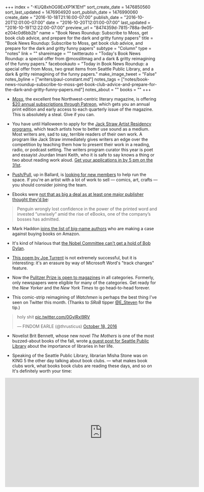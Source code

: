 +++
index = "-KUQ8xhOG9ExXP1K1Ehf"
sort_create_date = 1476850560
sort_last_updated = 1476904920
sort_publish_date = 1476990060
create_date = "2016-10-18T21:16:00-07:00"
publish_date = "2016-10-20T12:01:00-07:00"
date = "2016-10-20T12:01:00-07:00"
last_updated = "2016-10-19T12:22:00-07:00"
preview_url = "8474359d-7815-788a-9e05-e204c0d6bb2b"
name = "Book News Roundup: Subscribe to Moss, get book club advice, and prepare for the dark and gritty funny papers"
title = "Book News Roundup: Subscribe to Moss, get book club advice, and prepare for the dark and gritty funny papers"
subtype = "Column"
type = "notes"
link = ""
shareimage = ""
twitterauto = "Today's Book News Roundup: a special offer from @mosslitmag and a dark & gritty reimagining of the funny papers."
facebookauto = "Today in Book News Roundup: a special offer from Moss, two great items from Seattle Public Library, and a dark & gritty reimagining of the funny papers."
make_image_tweet = "False"
notes_byline = ["writers/paul-constant.md"]
notes_tags = ["notes/book-news-roundup-subscribe-to-moss-get-book-club-advice-and-prepare-for-the-dark-and-gritty-funny-papers.md"]
notes_about = ""
books = ""
+++
* [*Moss*](http://www.mosslit.com/vol02/issue05.html), the excellent free Northwest-centric literary magazine, is offering [$20 annual subscriptions through Patreon](https://www.patreon.com/mosslit), which gets you an annual print edition and early access to each quarterly issue of the magazine. This is absolutely a steal. Give if  you can.

* You have until Halloween to apply for the [Jack Straw Artist Residency programs](http://jackstraw.org/programs/asp/2017/2017_apps.shtml), which teach artists how to better use sound as a medium. Most writers are, sad to say, terrible readers of their own work. A program like Jack Straw immediately gives writers an edge over the competition by teaching them how to present their work in a reading, radio, or podcast setting. The writers program curator this year is poet and essayist Jourdan Imani Keith, who it is safe to say knows a thing or two about reading work aloud. [Get your applications in by 5 pm on the 31st](http://jackstraw.org/programs/asp/2017/WP2017_application.shtml).

* [Push/Pull](http://www.seattlereviewofbooks.com/notes/2016/01/06/pushpull-gallery-is-our-january-bookstore-of-the-month/), up in Ballard, is [looking for new members](http://pushpullseattle.weebly.com/join.html) to help run the space. If you're an artist with a lot of work to sell — comics, art, crafts — you should consider joining the team. 

* Ebooks were [not that as big a deal as at least one major publisher thought they'd be](http://www.telegraph.co.uk/news/2016/10/14/penguin-boss-admits-the-company-read-too-much-into-the-ebook-hyp/):

<blockquote>Penguin wrongly lost confidence in the power of the printed word and invested “unwisely” amid the rise of eBooks, one of the company’s bosses has admitted.</blockquote>

* Mark Haddon [joins the list of big-name authors](https://www.theguardian.com/books/shortcuts/2016/oct/17/mark-haddon-joins-john-le-carre-and-ian-rankin-in-the-fight-against-amazon) who are making a case against buying books on Amazon.

* It's kind of hilarious that [the Nobel Committee can't get a hold of Bob Dylan](http://www.vulture.com/2016/10/bob-dylan-plays-hard-to-get-with-nobel-committee.html).

* [This poem by Joe Turrent](http://www.3ammagazine.com/3am/joeturrent/) is not extremely successful, but it is interesting: it's an erasure by way of Microsoft Word's "track changes" feature.

* Now the [Pulitzer Prize is open to magazines](http://www.pulitzer.org/news/pulitzer-prizes-open-all-journalism-categories-magazines) in all categories. Formerly, only newspapers were eligible for many of the categories. Get ready for the *New Yorker* and the *New York Times* to go head-to-head forever.

* This comic-strip reimagining of *Watchmen* is perhaps the best thing I've seen on Twitter this month. (Thanks to *SRoB* tipper [@E_Steven](https://twitter.com/E_Steven) for the tip.)

<blockquote class="twitter-tweet" data-lang="en"><p lang="en" dir="ltr">holy shit <a href="https://t.co/0GylRxl9RV">pic.twitter.com/0GylRxl9RV</a></p>&mdash; FINDOM EARLE (@thrusticus) <a href="https://twitter.com/thrusticus/status/788477345107542016">October 18, 2016</a></blockquote>

* Novelist Brit Bennett, whose new novel *The Mothers* is one of the most buzzed-about books of the fall, wrote [a guest post for Seattle Public Library](https://shelftalkblog.wordpress.com/2016/10/18/a-note-from-brit-bennett-author-of-the-mothers/) about the importance of libraries in her life.

* Speaking of the Seattle Public Library, librarian Misha Stone was on KING 5 the other day talking about book clubs. — what makes book clubs work, what books book clubs are reading these days, and so on It's definitely worth your time:

<iframe width="640" height="360" style="border-width:0" src="http://interactive.tegna-media.com/video/embed/embed.html?id=2395963&type=video&title=Seattle%20book%20club%20approved%20&site=281&playerid=6918249996581&dfpid=32805352&dfpposition=Video_prestream_external§ion=home"></iframe>